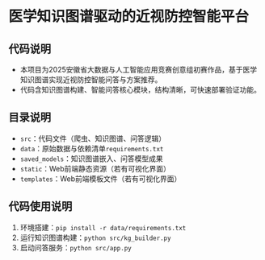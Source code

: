 # 医学知识图谱驱动的近视防控智能平台

## 代码说明
- 本项目为2025安徽省大数据与人工智能应用竞赛创意组初赛作品，基于医学知识图谱实现近视防控智能问答与方案推荐。
- 代码含知识图谱构建、智能问答核心模块，结构清晰，可快速部署验证功能。

## 目录说明
- `src`：代码文件（爬虫、知识图谱、问答逻辑）
- `data`：原始数据与依赖清单`requirements.txt`
- `saved_models`：知识图谱嵌入、问答模型成果
- `static`：Web前端静态资源（若有可视化界面）
- `templates`：Web前端模板文件（若有可视化界面）

## 代码使用说明
1. 环境搭建：`pip install -r data/requirements.txt`
2. 运行知识图谱构建：`python src/kg_builder.py`
3. 启动问答服务：`python src/app.py`

